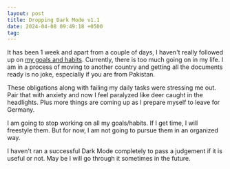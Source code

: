 ```yaml
---
layout: post
title: Dropping Dark Mode v1.1
date: 2024-04-08 09:49:18 +0500
tag:
---
```


It has been 1 week and apart from a couple of days, I haven't really followed up on [my goals and habits](https://syedmsawaid.com/2024/03/31/goals-for-april-2024-dark-mode-v1-1/). Currently, there is too much going on in my life. I am in a process of moving to another country and getting all the documents ready is no joke, especially if you are from Pakistan.

These obligations along with failing my daily tasks were stressing me out. Pair that with anxiety and now I feel paralyzed like deer caught in the headlights. Plus more things are coming up as I prepare myself to leave for Germany.

I am going to stop working on all my goals/habits. If I get time, I will freestyle them. But for now, I am not going to pursue them in an organized way.

I haven't ran a successful Dark Mode completely to pass a judgement if it is useful or not. May be I will go through it sometimes in the future.
